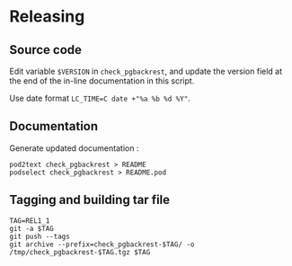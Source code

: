 # Releasing

## Source code

Edit variable `$VERSION` in `check_pgbackrest`, and update the version field at
the end of the in-line documentation in this script.

Use date format `LC_TIME=C date +"%a %b %d %Y"`.

## Documentation

Generate updated documentation :
```
pod2text check_pgbackrest > README
podselect check_pgbackrest > README.pod
```

## Tagging and building tar file

```
TAG=REL1_1
git -a $TAG
git push --tags
git archive --prefix=check_pgbackrest-$TAG/ -o /tmp/check_pgbackrest-$TAG.tgz $TAG
```

